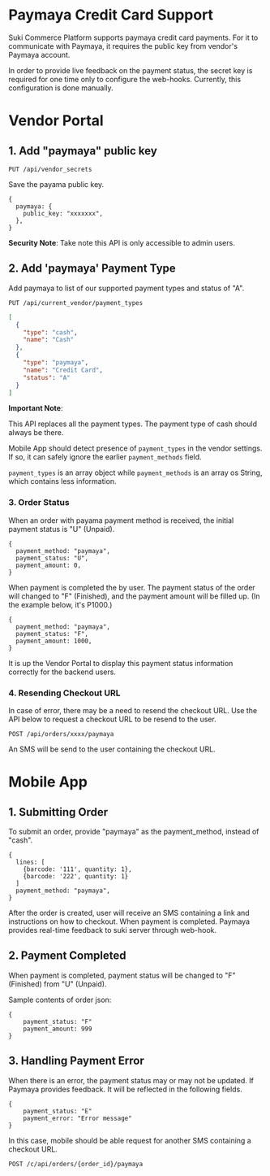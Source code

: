# Paymaya Credit Card Support

Suki Commerce Platform supports paymaya credit card payments. For it to communicate with Paymaya, it requires the public key from vendor's Paymaya account.

In order to provide live feedback on the payment status, the secret key is required for one time only to configure the web-hooks. Currently, this configuration is done manually.

# Vendor Portal

## 1. Add "paymaya" public key

`PUT /api/vendor_secrets`

Save the payama public key.

```json5
{
  paymaya: {
    public_key: "xxxxxxx",
  },
}
```

**Security Note**: Take note this API is only accessible to admin users.

## 2. Add 'paymaya' Payment Type

Add paymaya to list of our supported payment types and status of "A".

`PUT /api/current_vendor/payment_types`

```json
[
  {
    "type": "cash",
    "name": "Cash"
  },
  {
    "type": "paymaya",
    "name": "Credit Card",
    "status": "A"
  }
]
```

**Important Note**:

This API replaces all the payment types. The payment type of cash should always be there.

Mobile App should detect presence of `payment_types` in the vendor settings. If so, it can safely ignore the earlier `payment_methods` field.

`payment_types` is an array object while `payment_methods` is an array os String, which contains less information.

### 3. Order Status

When an order with payama payment method is received, the initial payment status is "U" (Unpaid).

```json5
{
  payment_method: "paymaya",
  payment_status: "U",
  payment_amount: 0,
}
```

When payment is completed the by user. The payment status of the order will changed to "F" (Finished), and the payment amount will be filled up. (In the example below, it's P1000.)

```json5
{
  payment_method: "paymaya",
  payment_status: "F",
  payment_amount: 1000,
}
```

It is up the Vendor Portal to display this payment status information correctly for the backend users.

### 4. Resending Checkout URL

In case of error, there may be a need to resend the checkout URL. Use the API below to request a checkout URL to be resend to the user.

`POST /api/orders/xxxx/paymaya`

An SMS will be send to the user containing the checkout URL.

# Mobile App

## 1. Submitting Order

To submit an order, provide "paymaya" as the payment_method, instead of "cash".

```json5
{
  lines: [
    {barcode: '111', quantity: 1},
    {barcode: '222', quantity: 1}
  ]
  payment_method: "paymaya",
}
```

After the order is created, user will receive an SMS containing a link and instructions on how to checkout. When payment is completed. Paymaya provides real-time feedback to suki server through web-hook.

## 2. Payment Completed

When payment is completed, payment status will be changed to "F" (Finished) from "U" (Unpaid).

Sample contents of order json:

```json5
{
    payment_status: "F"
    payment_amount: 999
}
```

## 3. Handling Payment Error

When there is an error, the payment status may or may not be updated. If Paymaya provides feedback. It will be reflected in the following fields.

```json5
{
    payment_status: "E"
    payment_error: "Error message"
}
```

In this case, mobile should be able request for another SMS containing a checkout URL.

`POST /c/api/orders/{order_id}/paymaya`
